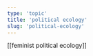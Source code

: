 ```yaml
---
type: 'topic'
title: 'political ecology'
slug: 'political-ecology'
---
```


[[feminist political ecology]]